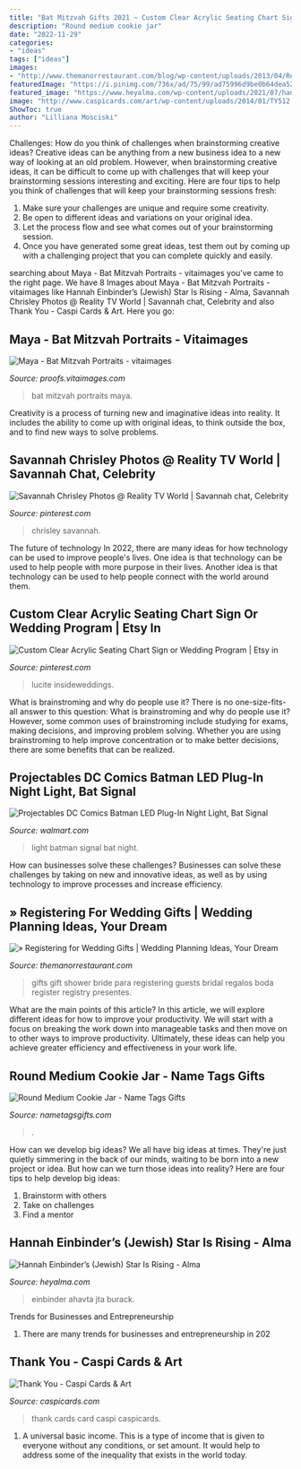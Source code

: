```yaml
---
title: "Bat Mitzvah Gifts 2021 ~ Custom Clear Acrylic Seating Chart Sign Or Wedding Program"
description: "Round medium cookie jar"
date: "2022-11-29"
categories:
- "ideas"
tags: ["ideas"]
images:
- "http://www.themanorrestaurant.com/blog/wp-content/uploads/2013/04/Register_for_Wedding_Gifts.jpg"
featuredImage: "https://i.pinimg.com/736x/ad/75/99/ad75996d9be0b64dea528615d2d16840--skinny.jpg"
featured_image: "https://www.heyalma.com/wp-content/uploads/2021/07/hannah-einbinder-1024x683.jpg"
image: "http://www.caspicards.com/art/wp-content/uploads/2014/01/TY512.jpg"
ShowToc: true
author: "Lilliana Mosciski"
---
```



Challenges: How do you think of challenges when brainstorming creative ideas?
Creative ideas can be anything from a new business idea to a new way of looking at an old problem. However, when brainstorming creative ideas, it can be difficult to come up with challenges that will keep your brainstorming sessions interesting and exciting. Here are four tips to help you think of challenges that will keep your brainstorming sessions fresh: 
1) Make sure your challenges are unique and require some creativity.
2) Be open to different ideas and variations on your original idea.
3) Let the process flow and see what comes out of your brainstorming session.
4) Once you have generated some great ideas, test them out by coming up with a challenging project that you can complete quickly and easily.

	

		
searching about Maya - Bat Mitzvah Portraits - vitaimages you've came to the right page. We have 8 Images about Maya - Bat Mitzvah Portraits - vitaimages like Hannah Einbinder’s (Jewish) Star Is Rising - Alma, Savannah Chrisley Photos @ Reality TV World | Savannah chat, Celebrity and also Thank You - Caspi Cards &amp; Art. Here you go:
		
    
## Maya - Bat Mitzvah Portraits - Vitaimages

<img loading=lazy src="https://photos.smugmug.com/Portraits/Bat-Mitvzah/Rosenberg-Mitzvahs/Maya-Bat-Mitzvah-Portraits/i-62TGfLQ/0/e68d80aa/L/JDH_6549-L.jpg" onerror="this.onerror=null;this.src='https://tse4.mm.bing.net/th?id=OIP.kfB6TJFRIzUQLpsZX_x03wAAAA&amp;pid=15.1';" alt="Maya - Bat Mitzvah Portraits - vitaimages">

_Source: proofs.vitaimages.com_

>bat mitzvah portraits maya. 

	

Creativity is a process of turning new and imaginative ideas into reality. It includes the ability to come up with original ideas, to think outside the box, and to find new ways to solve problems.

    
## Savannah Chrisley Photos @ Reality TV World | Savannah Chat, Celebrity

<img loading=lazy src="https://i.pinimg.com/736x/ad/75/99/ad75996d9be0b64dea528615d2d16840--skinny.jpg" onerror="this.onerror=null;this.src='https://tse4.mm.bing.net/th?id=OIP.7YmPmcOzf3hJQcdu3aFIYQHaJQ&amp;pid=15.1';" alt="Savannah Chrisley Photos @ Reality TV World | Savannah chat, Celebrity">

_Source: pinterest.com_

>chrisley savannah. 

	

The future of technology
In 2022, there are many ideas for how technology can be used to improve people's lives. One idea is that technology can be used to help people with more purpose in their lives. Another idea is that technology can be used to help people connect with the world around them.

    
## Custom Clear Acrylic Seating Chart Sign Or Wedding Program | Etsy In

<img loading=lazy src="https://i.pinimg.com/originals/e5/da/36/e5da36b64a4e780772930bec37687ef3.jpg" onerror="this.onerror=null;this.src='https://tse1.mm.bing.net/th?id=OIP.6vVk7tXPYyLMhk-gnspF4gHaKA&amp;pid=15.1';" alt="Custom Clear Acrylic Seating Chart Sign or Wedding Program | Etsy in">

_Source: pinterest.com_

>lucite insideweddings. 

	

What is brainstroming and why do people use it?
There is no one-size-fits-all answer to this question: What is brainstroming and why do people use it? However, some common uses of brainstroming include studying for exams, making decisions, and improving problem solving. Whether you are using brainstroming to help improve concentration or to make better decisions, there are some benefits that can be realized.

    
## Projectables DC Comics Batman LED Plug-In Night Light, Bat Signal

<img loading=lazy src="https://i5.walmartimages.com/asr/5523e8ec-8cf0-4c1b-94fe-3ca5c041b8ca_1.68cd7675f13d7ce01e4d4c7f156bed55.png" onerror="this.onerror=null;this.src='https://tse2.mm.bing.net/th?id=OIP.ELY3n2PQS1v7oIamEUEqLAHaHa&amp;pid=15.1';" alt="Projectables DC Comics Batman LED Plug-In Night Light, Bat Signal">

_Source: walmart.com_

>light batman signal bat night. 

	

How can businesses solve these challenges?
Businesses can solve these challenges by taking on new and innovative ideas, as well as by using technology to improve processes and increase efficiency.

    
## » Registering For Wedding Gifts | Wedding Planning Ideas, Your Dream

<img loading=lazy src="http://www.themanorrestaurant.com/blog/wp-content/uploads/2013/04/Register_for_Wedding_Gifts.jpg" onerror="this.onerror=null;this.src='https://tse4.mm.bing.net/th?id=OIP.w4G57L5DS2bxLsHkSQoXgQHaE8&amp;pid=15.1';" alt="» Registering for Wedding Gifts | Wedding Planning Ideas, Your Dream">

_Source: themanorrestaurant.com_

>gifts gift shower bride para registering guests bridal regalos boda register registry presentes. 

	

What are the main points of this article?
In this article, we will explore different ideas for how to improve your productivity. We will start with a focus on breaking the work down into manageable tasks and then move on to other ways to improve productivity. Ultimately, these ideas can help you achieve greater efficiency and effectiveness in your work life.

    
## Round Medium Cookie Jar - Name Tags Gifts

<img loading=lazy src="https://cdn.shoplightspeed.com/shops/626944/files/15259180/round-medium-cookie-jar.jpg" onerror="this.onerror=null;this.src='https://tse2.mm.bing.net/th?id=OIP.AsfjXX_RYUlNL2hXFUqKGQHaJ4&amp;pid=15.1';" alt="Round Medium Cookie Jar - Name Tags Gifts">

_Source: nametagsgifts.com_

>. 

	

How can we develop big ideas?
We all have big ideas at times. They're just quietly simmering in the back of our minds, waiting to be born into a new project or idea. But how can we turn those ideas into reality? Here are four tips to help develop big ideas: 
1. Brainstorm with others 
2. Take on challenges 
3. Find a mentor 

    
## Hannah Einbinder’s (Jewish) Star Is Rising - Alma

<img loading=lazy src="https://www.heyalma.com/wp-content/uploads/2021/07/hannah-einbinder-1024x683.jpg" onerror="this.onerror=null;this.src='https://tse4.mm.bing.net/th?id=OIP.xANofSMvHBIlau6hGoYbcwHaE8&amp;pid=15.1';" alt="Hannah Einbinder’s (Jewish) Star Is Rising - Alma">

_Source: heyalma.com_

>einbinder ahavta jta burack. 

	

Trends for Businesses and Entrepreneurship
1. There are many trends for businesses and entrepreneurship in 202
    
## Thank You - Caspi Cards &amp; Art

<img loading=lazy src="http://www.caspicards.com/art/wp-content/uploads/2014/01/TY512.jpg" onerror="this.onerror=null;this.src='https://tse1.mm.bing.net/th?id=OIP.OOTGeKw-o5VGOw7LBl9wFgHaKf&amp;pid=15.1';" alt="Thank You - Caspi Cards &amp; Art">

_Source: caspicards.com_

>thank cards card caspi caspicards. 

	

1. A universal basic income. This is a type of income that is given to everyone without any conditions, or set amount. It would help to address some of the inequality that exists in the world today.

